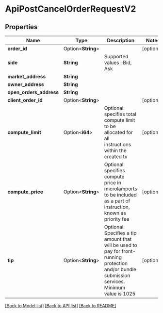 # ApiPostCancelOrderRequestV2

## Properties

Name | Type | Description | Notes
------------ | ------------- | ------------- | -------------
**order_id** | Option<**String**> |  | [optional]
**side** | **String** |  Supported values : Bid, Ask | 
**market_address** | **String** |  | 
**owner_address** | **String** |  | 
**open_orders_address** | **String** |  | 
**client_order_id** | Option<**String**> |  | [optional]
**compute_limit** | Option<**i64**> | Optional: specifies total compute limit to be allocated for all instructions within the created tx | [optional]
**compute_price** | Option<**String**> | Optional: specifies compute price in microlamports to be included as a part of instruction, known as priority fee | [optional]
**tip** | Option<**String**> | Optional: Specifies a tip amount that will be used to pay for front-running protection and/or bundle submission services. Minimum value is 1025 | [optional]

[[Back to Model list]](../README.md#documentation-for-models) [[Back to API list]](../README.md#documentation-for-api-endpoints) [[Back to README]](../README.md)


